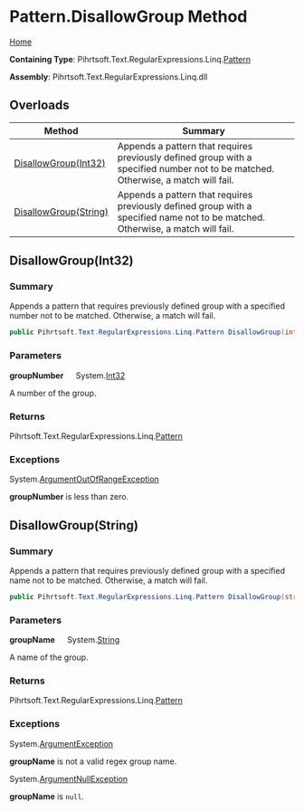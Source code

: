 # Pattern\.DisallowGroup Method

[Home](../../../../../../README.md)

**Containing Type**: Pihrtsoft\.Text\.RegularExpressions\.Linq\.[Pattern](../README.md)

**Assembly**: Pihrtsoft\.Text\.RegularExpressions\.Linq\.dll

## Overloads

| Method | Summary |
| ------ | ------- |
| [DisallowGroup(Int32)](#Pihrtsoft_Text_RegularExpressions_Linq_Pattern_DisallowGroup_System_Int32_) | Appends a pattern that requires previously defined group with a specified number not to be matched\. Otherwise, a match will fail\. |
| [DisallowGroup(String)](#Pihrtsoft_Text_RegularExpressions_Linq_Pattern_DisallowGroup_System_String_) | Appends a pattern that requires previously defined group with a specified name not to be matched\. Otherwise, a match will fail\. |

## DisallowGroup\(Int32\) <a name="Pihrtsoft_Text_RegularExpressions_Linq_Pattern_DisallowGroup_System_Int32_"></a>

### Summary

Appends a pattern that requires previously defined group with a specified number not to be matched\. Otherwise, a match will fail\.

```csharp
public Pihrtsoft.Text.RegularExpressions.Linq.Pattern DisallowGroup(int groupNumber)
```

### Parameters

**groupNumber** &emsp; System\.[Int32](https://docs.microsoft.com/en-us/dotnet/api/system.int32)

A number of the group\.

### Returns

Pihrtsoft\.Text\.RegularExpressions\.Linq\.[Pattern](../README.md)

### Exceptions

System\.[ArgumentOutOfRangeException](https://docs.microsoft.com/en-us/dotnet/api/system.argumentoutofrangeexception)

**groupNumber** is less than zero\.

## DisallowGroup\(String\) <a name="Pihrtsoft_Text_RegularExpressions_Linq_Pattern_DisallowGroup_System_String_"></a>

### Summary

Appends a pattern that requires previously defined group with a specified name not to be matched\. Otherwise, a match will fail\.

```csharp
public Pihrtsoft.Text.RegularExpressions.Linq.Pattern DisallowGroup(string groupName)
```

### Parameters

**groupName** &emsp; System\.[String](https://docs.microsoft.com/en-us/dotnet/api/system.string)

A name of the group\.

### Returns

Pihrtsoft\.Text\.RegularExpressions\.Linq\.[Pattern](../README.md)

### Exceptions

System\.[ArgumentException](https://docs.microsoft.com/en-us/dotnet/api/system.argumentexception)

**groupName** is not a valid regex group name\.

System\.[ArgumentNullException](https://docs.microsoft.com/en-us/dotnet/api/system.argumentnullexception)

**groupName** is `null`\.

